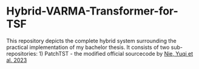 # Hybrid-VARMA-Transformer-for-TSF

This repository depicts the complete hybrid system surrounding the practical implementation of my bachelor thesis.
It consists of two sub-repositories: 1) PatchTST - the modified official sourcecode by [Nie, Yuqi et al. 2023]("https://github.com/yuqinie98/PatchTST")

